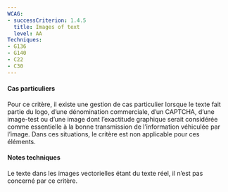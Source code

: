 ```yaml
---
WCAG: 
- successCriterion: 1.4.5
  title: Images of text
  level: AA
Techniques: 
- G136
- G140
- C22
- C30
---
```


#### Cas particuliers

Pour ce critère, il existe une gestion de cas particulier lorsque le texte fait partie du logo, d’une dénomination commerciale, d’un CAPTCHA, d’une image-test ou d’une image dont l’exactitude graphique serait considérée comme essentielle à la bonne transmission de l’information véhiculée par l’image. Dans ces situations, le critère est non applicable pour ces éléments.

#### Notes techniques

Le texte dans les images vectorielles étant du texte réel, il n’est pas concerné par ce critère.

